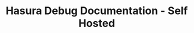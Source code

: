 ---
title: Hasura Debug Documentation - Self Hosted
excerpt: This is a document built to provide some insight into how to debug a running Hasura self-hosted instance for issues (errors, performance, observability etc)
---